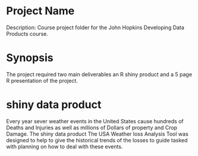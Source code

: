 # Project Name
  
  Description: Course project folder for the John Hopkins Developing Data Products course.
  
# Synopsis
 The project required two main deliverables an R shiny product and a 5 page R presentation of the project.
 
# shiny data product
  Every year sever weather events in the United States cause hundreds of Deaths and Injuries as well as millions of Dollars of property and Crop Damage. The shiny data product The USA Weather loss Analysis Tool was designed to help to give the historical trends of the losses to guide tasked with planning on how to deal with these events.
  
  


